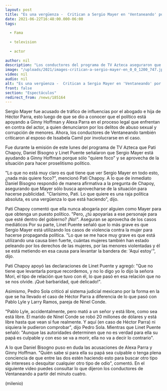 ```yaml
---
layout: post
title: "Es una vergüenza -  Critican a Sergio Mayer en 'Ventaneando' por meterse en caso de Héctor Parra"
date: 2021-06-22T16:48:00.000-06:00
tags:
  
  - Fama
  
  - television
  
  - actor
  
author: nil
description: "Los conductores del programa de TV Azteca aseguraron que Sergio Mayer sólo quiere foco y se aprovecha de la situación para hacer proselitismo político. "
image: "/uploads/2021/images-critican-a-sergio-mayer-en_0_0_1200_747.jpg"
video: nil
audio: nil
alt: "Es una vergüenza -  Critican a Sergio Mayer en 'Ventaneando' por meterse en caso de Héctor Parra"
front: false
section: "Espectáculos"
redirect_from: /news/185164
---
```


Sergio Mayer fue acusado de tráfico de influencias por el abogado e hija de Héctor Parra, esto luego de que se dio a conocer que el político está apoyando a Ginny Hoffman y Alexa Parra en el proceso legal que enfrentan en contra del actor, a quien denunciaron por los delitos de abuso sexual y corrupción de menores. Ahora, los conductores de Ventaneando también criticaron al esposo de Issabela Camil por involucrarse en el caso.  

Fue durante la emisión de este lunes del programa de TV Azteca que Pati Chapoy, Daniel Bisogno y Linet Puente señalaron que Sergio Mayer está ayudando a Ginny Hoffman porque sólo "quiere foco" y se aprovecha de la situación para hacer proselitismo político.  

"Lo que no está muy claro es qué tiene que ver Sergio Mayer en todo esto, ¿nada más quiere foco?", mencionó Pati Chapoy.  A lo que de inmediato Daniel Bisogno respondió de manera afirmativa a la pregunta de Chapoy, asegurando que Mayer sólo busca aprovecharse de la situación para hacerse publicidad.  "Clarísimo, Pati. Lo que quiere es una raja política absoluta, es una vergüenza lo que está haciendo", dijo.  

Pati Chapoy comentó que ella nunca abogaría por alguien como Mayer para que obtenga un puesto político. "Pero, ¿tú apoyarías a ese personaje para que esté dentro del gobierno? ¡No!".  Aseguran se aprovecha de los casos mediáticos Por su parte, Linet Puente señaló que lo más grave es que Sergio Mayer está utilizando los casos de violencia contra la mujer para hacerse propaganda política.  "Lo que se me hace muy grave es que está utilizando una causa bien fuerte, cuántas mujeres también han estado peleando por los derechos de las mujeres, por las menores violentadas y él se está metiendo en esa causa para levantar la bandera de: 'Aquí estoy'", dijo.  

Pati Chapoy apoyó las declaraciones de Linet Puente y agregó: "Que no tiene que levantarla porque recordemos, y no lo digo yo lo dijo la señora Mori, el tipo de relación que tuvo con él, lo que pasó en esa relación que no se nos olvide. ¡Qué barbaridad, qué delicado!". 

Asimismo, Pedro Sola criticó al sistema judicial mexicano por la forma en la que se ha llevado el caso de Héctor Parra a diferencia de lo que pasó con Pablo Lyle y Larry Ramos, pareja de Ninel Conde.  

"Pablo Lyle, accidentalmente, pero mató a un señor y está libre, como sea está libre. El marido de Ninel Conde se robó 20 millones de dólares y está libre hasta que vean si fue realmente. Y aquí (en caso de Héctor Parra) ni siquiera le pudieron comprobar", dijo Pedro Sola. Mientras que Linet Puente señaló: "Aunque las autoridades determinen que no es verdad para ella su papá es culpable y con eso se va a morir, ella no va a decir lo contrario".  

A lo que Daniel Bisogno puso en duda las acusaciones de Alexa Parra y Ginny Hoffman. "Quién sabe si para ella su papá sea culpable o tenga plena conciencia de que entre las dos estén haciendo esto para buscar otro tipo de intereses o desquitar cualquier otro tipo de odio", comentó.  En el siguiente video puedes consultar lo que dijeron los conductores de Ventaneando a partir del minuto cuatro. 

(milenio)